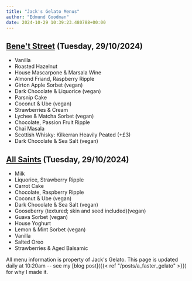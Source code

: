 ```yaml
---
title: "Jack's Gelato Menus"
author: "Edmund Goodman"
date: 2024-10-29 10:39:23.480788+00:00
---
```


## [Bene't Street](https://www.jacksgelato.com/bene-t-street-menu) (Tuesday, 29/10/2024)

- Vanilla
- Roasted Hazelnut
- House Mascarpone & Marsala Wine
- Almond Friand, Raspberry Ripple
- Girton Apple Sorbet (vegan)
- Dark Chocolate & Liquorice (vegan)
- Parsnip Cake
- Coconut & Ube (vegan)
- Strawberries & Cream
- Lychee & Matcha Sorbet (vegan)
- Chocolate, Passion Fruit Ripple
- Chai Masala
- Scottish Whisky: Kilkerran Heavily Peated (+£3)
- Dark Chocolate & Sea Salt (vegan)

## [All Saints](https://www.jacksgelato.com/all-saints-menu) (Tuesday, 29/10/2024)

- Milk
- Liquorice, Strawberry Ripple
- Carrot Cake
- Chocolate, Raspberry Ripple
- Coconut & Ube (vegan)
- Dark Chocolate & Sea Salt (vegan)
- Gooseberry (textured; skin and seed included)(vegan)
- Guava Sorbet (vegan)
- House Yoghurt
- Lemon & Mint Sorbet (vegan)
- Vanilla
- Salted Oreo
- Strawberries & Aged Balsamic

All menu information is property of Jack's Gelato. This page is
updated daily at 10:20am -- see my
[blog post]({{< ref "/posts/a_faster_gelato" >}}) for why I made it.
